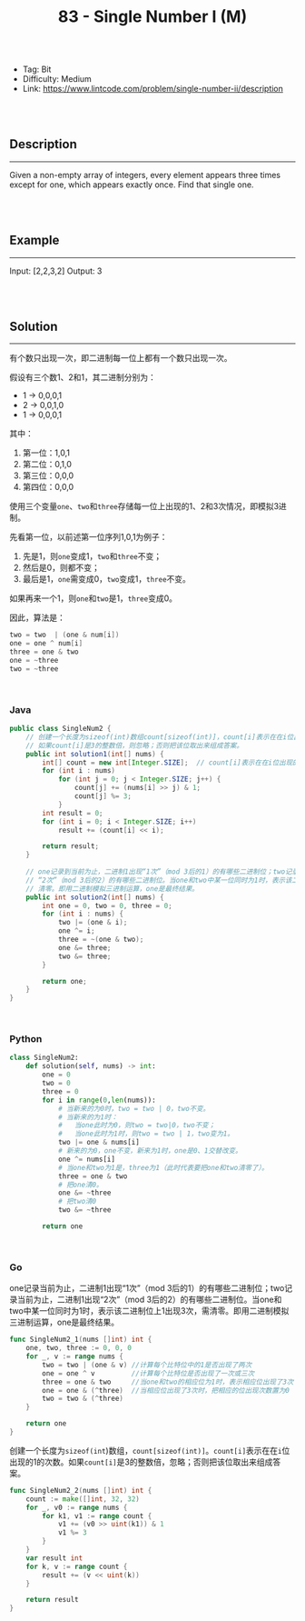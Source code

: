 # <center>83 - Single Number I (M)</center> 



<br></br>

* Tag: Bit
* Difficulty: Medium
* Link: https://www.lintcode.com/problem/single-number-ii/description

<br></br>



## Description
----
Given a non-empty array of integers, every element appears three times except for one, which appears exactly once. Find that single one.

<br></br>



## Example
----
Input: [2,2,3,2]
Output: 3

<br></br>



## Solution
----
有个数只出现一次，即二进制每一位上都有一个数只出现一次。

假设有三个数1、2和1，其二进制分别为：
* 1 -> 0,0,0,1
* 2 -> 0,0,1,0
* 1 -> 0,0,0,1

其中：
1. 第一位：1,0,1
2. 第二位：0,1,0
3. 第三位：0,0,0
4. 第四位：0,0,0

使用三个变量`one`、`two`和`three`存储每一位上出现的1、2和3次情况，即模拟3进制。

先看第一位，以前述第一位序列1,0,1为例子：
1. 先是1，则`one`变成1，`two`和`three`不变；
2. 然后是0，则都不变；
3. 最后是1，`one`需变成0，`two`变成1，`three`不变。

如果再来一个1，则`one`和`two`是1，`three`变成0。

因此，算法是：
```java
two = two  | (one & num[i])
one = one ^ num[i]
three = one & two
one = ~three
two = ~three
```

<br>


### Java
```java
public class SingleNum2 {
	// 创建一个长度为sizeof(int)数组count[sizeof(int)]，count[i]表示在在i位出现的1的次数。
	// 如果count[i]是3的整数倍，则忽略；否则把该位取出来组成答案。
    public int solution1(int[] nums) {
        int[] count = new int[Integer.SIZE];  // count[i]表示在在i位出现的1的次数。
        for (int i : nums)
            for (int j = 0; j < Integer.SIZE; j++) {
                count[j] += (nums[i] >> j) & 1;
                count[j] %= 3;
            }
        int result = 0;
        for (int i = 0; i < Integer.SIZE; i++)
            result += (count[i] << i);

        return result;
    }
    
    // one记录到当前为止，二进制1出现“1次”（mod 3后的1）的有哪些二进制位；two记录当前为止，二进制1出现
    // “2次”（mod 3后的2）的有哪些二进制位。当one和two中某一位同时为1时，表示该二进制位上1出现3次，需
    // 清零。即用二进制模拟三进制运算，one是最终结果。
    public int solution2(int[] nums) {
    	int one = 0, two = 0, three = 0;
        for (int i : nums) {
            two |= (one & i);
            one ^= i;
            three = ~(one & two);
            one &= three;
            two &= three;
        }

        return one;
    }
}

```

<br>


### Python
```python
class SingleNum2:
    def solution(self, nums) -> int:
        one = 0
        two = 0
        three = 0
        for i in range(0,len(nums)):
            # 当新来的为0时，two = two | 0，two不变。
            # 当新来的为1时：
            #   当one此时为0，则two = two|0，two不变；
            #   当one此时为1时，则two = two | 1，two变为1。
            two |= one & nums[i]
            # 新来的为0，one不变，新来为1时，one是0、1交替改变。
            one ^= nums[i]
            # 当one和two为1是，three为1（此时代表要把one和two清零了）。
            three = one & two
            # 把one清0。
            one &= ~three
            # 把two清0
            two &= ~three

        return one
```

<br>


### Go
one记录当前为止，二进制1出现“1次”（mod 3后的1）的有哪些二进制位；two记录当前为止，二进制1出现“2次”（mod 3后的2）的有哪些二进制位。当one和two中某一位同时为1时，表示该二进制位上1出现3次，需清零。即用二进制模拟三进制运算，one是最终结果。
```go
func SingleNum2_1(nums []int) int {
	one, two, three := 0, 0, 0
	for _, v := range nums {
		two = two | (one & v) //计算每个比特位中的1是否出现了两次
		one = one ^ v         //计算每个比特位是否出现了一次或三次
		three = one & two     //当one和two的相应位为1时，表示相应位出现了3次
		one = one & (^three)  //当相应位出现了3次时，把相应的位出现次数置为0
		two = two & (^three)
	}

	return one
}
```

创建一个长度为`sizeof(int`)数组，`count[sizeof(int)]`。`count[i]`表示在在`i`位出现的1的次数。如果`count[i]`是3的整数倍，忽略；否则把该位取出来组成答案。
```go
func SingleNum2_2(nums []int) int {
	count := make([]int, 32, 32)
	for _, v0 := range nums {
		for k1, v1 := range count {
			v1 += (v0 >> uint(k1)) & 1
			v1 %= 3
		}
	}
	var result int
	for k, v := range count {
		result += (v << uint(k))
	}

	return result
}
```